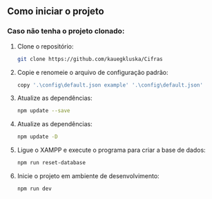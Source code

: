 ## Como iniciar o projeto

### Caso não tenha o projeto clonado:

1. Clone o repositório:
    ```bash
    git clone https://github.com/kauegkluska/Cifras
    ```

2. Copie e renomeie o arquivo de configuração padrão:
    ```bash
    copy '.\config\default.json example' '.\config\default.json'
    ```

3. Atualize as dependências:
    ```bash
    npm update --save
    ```

4. Atualize as dependências:
    ```bash
    npm update -D
    ```

5. Ligue o XAMPP e execute o programa para criar a base de dados:
    ```bash
    npm run reset-database
    ```

6. Inicie o projeto em ambiente de desenvolvimento:
    ```bash
    npm run dev
    ```



